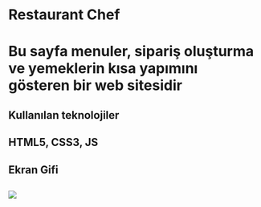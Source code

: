 
<h1>Restaurant Chef<h1>

Bu sayfa menuler, sipariş oluşturma ve yemeklerin kısa yapımını gösteren bir web sitesidir

<h2>Kullanılan teknolojiler<h2>

HTML5, CSS3, JS

<h2>Ekran Gifi <h2>

![](Ekrankaydı.gif)